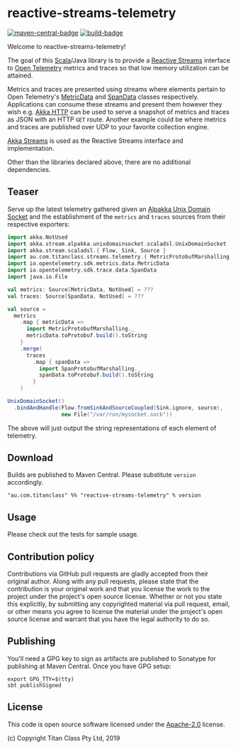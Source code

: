 # reactive-streams-telemetry #

[![maven-central-badge][]][maven-central] [![build-badge][]][build]

[maven-central]:         https://search.maven.org/#search%7Cga%7C1%7Creactive-streams-telemetry
[maven-central-badge]:   https://maven-badges.herokuapp.com/maven-central/au.com.titanclass/reactive-streams-telemetry_2.12/badge.svg
[build]:                 https://circleci.com/gh/titanclass/reactive-streams-telemetry
[build-badge]:           https://circleci.com/gh/titanclass/reactive-streams-telemetry.svg?style=shield

Welcome to reactive-streams-telemetry!

The goal of this [Scala](https://www.scala-lang.org/)/Java library is to provide a [Reactive Streams](http://www.reactive-streams.org/) interface to [Open Telemetry](https://github.com/open-telemetry/opentelemetry-java) metrics and traces so that low memory utilization can be attained.

Metrics and traces are presented using streams where elements pertain to Open Telemetry's [MetricData](https://github.com/open-telemetry/opentelemetry-java/blob/master/sdk/src/main/java/io/opentelemetry/sdk/metrics/data/MetricData.java)
and [SpanData](https://github.com/open-telemetry/opentelemetry-java/blob/master/sdk/src/main/java/io/opentelemetry/sdk/trace/data/SpanData.java) classes respectively. 
Applications can consume these streams and present them 
however they wish e.g. [Akka HTTP](https://doc.akka.io/docs/akka-http/current/) can be used to serve a snapshot of metrics and traces as JSON
with an HTTP `GET` route. Another example could be where metrics and traces are published
over UDP to your favorite collection engine.

[Akka Streams](https://doc.akka.io/docs/akka/2.6/stream/)
is used as the Reactive Streams interface and implementation.

Other than the libraries declared above, there are no additional dependencies.

## Teaser

Serve up the latest telemetry gathered given an [Alpakka Unix Domain Socket](https://doc.akka.io/docs/alpakka/current/unix-domain-socket.html) 
and the establishment of the `metrics` and `traces` sources from their respective exporters:

```scala
import akka.NotUsed
import akka.stream.alpakka.unixdomainsocket.scaladsl.UnixDomainSocket
import akka.stream.scaladsl.{ Flow, Sink, Source }
import au.com.titanclass.streams.telemetry.{ MetricProtobufMarshalling, SpanProtobufMarshalling }
import io.opentelemetry.sdk.metrics.data.MetricData
import io.opentelemetry.sdk.trace.data.SpanData
import java.io.File

val metrics: Source[MetricData, NotUsed] = ???
val traces: Source[SpanData, NotUsed] = ???

val source =
  metrics
    .map { metricData =>
      import MetricProtobufMarshalling._
      metricData.toProtobuf.build().toString
    }
    .merge(
      traces
        .map { spanData =>
          import SpanProtobufMarshalling._
          spanData.toProtobuf.build().toString
        }
    )

UnixDomainSocket()
  .bindAndHandle(Flow.fromSinkAndSourceCoupled(Sink.ignore, source),
                 new File("/var/run/mysocket.sock"))
```

The above will just output the string representations of each element of telemetry.

## Download

Builds are published to Maven Central. Please substitute `version` accordingly.

```
"au.com.titanclass" %% "reactive-streams-telemetry" % version
```

## Usage

Please check out the tests for sample usage.

## Contribution policy ##

Contributions via GitHub pull requests are gladly accepted from their original author. Along with
any pull requests, please state that the contribution is your original work and that you license
the work to the project under the project's open source license. Whether or not you state this
explicitly, by submitting any copyrighted material via pull request, email, or other means you
agree to license the material under the project's open source license and warrant that you have the
legal authority to do so.

## Publishing ##

You'll need a GPG key to sign as artifacts are published to Sonatype for publishing at Maven Central.
Once you have GPG setup:

```
export GPG_TTY=$(tty)
sbt publishSigned
```

## License ##

This code is open source software licensed under the
[Apache-2.0](http://www.apache.org/licenses/LICENSE-2.0) license.

(c) Copyright Titan Class Pty Ltd, 2019